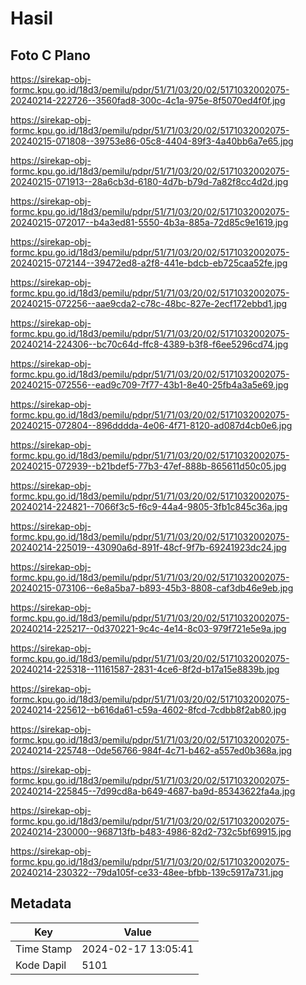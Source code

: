 # Hasil

## Foto C Plano

https://sirekap-obj-formc.kpu.go.id/18d3/pemilu/pdpr/51/71/03/20/02/5171032002075-20240214-222726--3560fad8-300c-4c1a-975e-8f5070ed4f0f.jpg

https://sirekap-obj-formc.kpu.go.id/18d3/pemilu/pdpr/51/71/03/20/02/5171032002075-20240215-071808--39753e86-05c8-4404-89f3-4a40bb6a7e65.jpg

https://sirekap-obj-formc.kpu.go.id/18d3/pemilu/pdpr/51/71/03/20/02/5171032002075-20240215-071913--28a6cb3d-6180-4d7b-b79d-7a82f8cc4d2d.jpg

https://sirekap-obj-formc.kpu.go.id/18d3/pemilu/pdpr/51/71/03/20/02/5171032002075-20240215-072017--b4a3ed81-5550-4b3a-885a-72d85c9e1619.jpg

https://sirekap-obj-formc.kpu.go.id/18d3/pemilu/pdpr/51/71/03/20/02/5171032002075-20240215-072144--39472ed8-a2f8-441e-bdcb-eb725caa52fe.jpg

https://sirekap-obj-formc.kpu.go.id/18d3/pemilu/pdpr/51/71/03/20/02/5171032002075-20240215-072256--aae9cda2-c78c-48bc-827e-2ecf172ebbd1.jpg

https://sirekap-obj-formc.kpu.go.id/18d3/pemilu/pdpr/51/71/03/20/02/5171032002075-20240214-224306--bc70c64d-ffc8-4389-b3f8-f6ee5296cd74.jpg

https://sirekap-obj-formc.kpu.go.id/18d3/pemilu/pdpr/51/71/03/20/02/5171032002075-20240215-072556--ead9c709-7f77-43b1-8e40-25fb4a3a5e69.jpg

https://sirekap-obj-formc.kpu.go.id/18d3/pemilu/pdpr/51/71/03/20/02/5171032002075-20240215-072804--896dddda-4e06-4f71-8120-ad087d4cb0e6.jpg

https://sirekap-obj-formc.kpu.go.id/18d3/pemilu/pdpr/51/71/03/20/02/5171032002075-20240215-072939--b21bdef5-77b3-47ef-888b-865611d50c05.jpg

https://sirekap-obj-formc.kpu.go.id/18d3/pemilu/pdpr/51/71/03/20/02/5171032002075-20240214-224821--7066f3c5-f6c9-44a4-9805-3fb1c845c36a.jpg

https://sirekap-obj-formc.kpu.go.id/18d3/pemilu/pdpr/51/71/03/20/02/5171032002075-20240214-225019--43090a6d-891f-48cf-9f7b-69241923dc24.jpg

https://sirekap-obj-formc.kpu.go.id/18d3/pemilu/pdpr/51/71/03/20/02/5171032002075-20240215-073106--6e8a5ba7-b893-45b3-8808-caf3db46e9eb.jpg

https://sirekap-obj-formc.kpu.go.id/18d3/pemilu/pdpr/51/71/03/20/02/5171032002075-20240214-225217--0d370221-9c4c-4e14-8c03-979f721e5e9a.jpg

https://sirekap-obj-formc.kpu.go.id/18d3/pemilu/pdpr/51/71/03/20/02/5171032002075-20240214-225318--11161587-2831-4ce6-8f2d-b17a15e8839b.jpg

https://sirekap-obj-formc.kpu.go.id/18d3/pemilu/pdpr/51/71/03/20/02/5171032002075-20240214-225612--b616da61-c59a-4602-8fcd-7cdbb8f2ab80.jpg

https://sirekap-obj-formc.kpu.go.id/18d3/pemilu/pdpr/51/71/03/20/02/5171032002075-20240214-225748--0de56766-984f-4c71-b462-a557ed0b368a.jpg

https://sirekap-obj-formc.kpu.go.id/18d3/pemilu/pdpr/51/71/03/20/02/5171032002075-20240214-225845--7d99cd8a-b649-4687-ba9d-85343622fa4a.jpg

https://sirekap-obj-formc.kpu.go.id/18d3/pemilu/pdpr/51/71/03/20/02/5171032002075-20240214-230000--968713fb-b483-4986-82d2-732c5bf69915.jpg

https://sirekap-obj-formc.kpu.go.id/18d3/pemilu/pdpr/51/71/03/20/02/5171032002075-20240214-230322--79da105f-ce33-48ee-bfbb-139c5917a731.jpg


## Metadata

| Key        | Value               |
| ---------- | ------------------- |
| Time Stamp | 2024-02-17 13:05:41 |
| Kode Dapil | 5101                |



